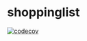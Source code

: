 # shoppinglist
[![codecov](https://codecov.io/gh/nobubelempande/shoppinglist/branch/main/graph/badge.svg?token=0JWJ1CBF6C)](https://codecov.io/gh/nobubelempande/shoppinglist)
